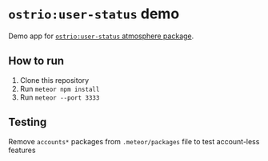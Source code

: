 # `ostrio:user-status` demo

Demo app for [`ostrio:user-status` atmosphere package](https://github.com/veliovgroup/Meteor-user-status).

## How to run

1. Clone this repository
2. Run `meteor npm install`
3. Run `meteor --port 3333`

## Testing

Remove `accounts*` packages from `.meteor/packages` file to test account-less features
